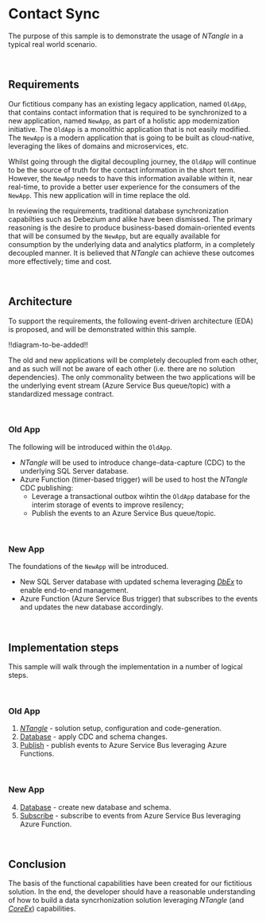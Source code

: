 # Contact Sync

The purpose of this sample is to demonstrate the usage of _NTangle_ in a typical real world scenario.

<br/>

## Requirements

Our fictitious company has an existing legacy application, named `OldApp`, that contains contact information that is required to be synchronized to a new application, named `NewApp`, as part of a holistic app modernization initiative. The `OldApp` is a monolithic application that is not easily modified. The `NewApp` is a modern application that is going to be built as cloud-native, leveraging the likes of domains and microservices, etc. 

Whilst going through the digital decoupling journey, the `OldApp` will continue to be the source of truth for the contact information in the short term. However, the `NewApp` needs to have this information available within it, near real-time, to provide a better user experience for the consumers of the `NewApp`. This new application will in time replace the old.

In reviewing the requirements, traditional database synchronization capabilties such as Debezium and alike have been dismissed. The primary reasoning is the desire to produce business-based domain-oriented events that will be consumed by the `NewApp`, but are equally available for consumption by the underlying data and analytics platform, in a completely decoupled manner. It is believed that _NTangle_ can achieve these outcomes more effectively; time and cost.

<br/>

## Architecture

To support the requirements, the following event-driven architecture (EDA) is proposed, and will be demonstrated within this sample.

!!diagram-to-be-added!!

The old and new applications will be completely decoupled from each other, and as such will not be aware of each other (i.e. there are no solution dependencies). The only commonality between the two applications will be the underlying event stream (Azure Service Bus queue/topic) with a standardized message contract.

<br/>

### Old App

The following will be introduced within the `OldApp`.

- _NTangle_ will be used to introduce change-data-capture (CDC) to the underlying SQL Server database.
- Azure Function (timer-based trigger) will be used to host the _NTangle_ CDC publishing:
  - Leverage a transactional outbox wihtin the `OldApp` database for the interim storage of events to improve resilency; 
  - Publish the events to an Azure Service Bus queue/topic.

<br>

### New App

The foundations of the `NewApp` will be introduced.

- New SQL Server database with updated schema leveraging [_DbEx_](https://github.com/Avanade/dbex) to enable end-to-end management.
- Azure Function (Azure Service Bus trigger) that subscribes to the events and updates the new database accordingly.

<br/>

## Implementation steps

This sample will walk through the implementation in a number of logical steps.

<br/>

### Old App

1. [_NTangle_]() - solution setup, configuration and code-generation.
2. [Database]() - apply CDC and schema changes.
3. [Publish]() - publish events to Azure Service Bus leveraging Azure Functions.

<br/>

### New App

4. [Database]() - create new database and schema.
5. [Subscribe]() -  subscribe to events from Azure Service Bus leveraging Azure Function.

<br/>

## Conclusion

The basis of the functional capabilities have been created for our fictitious solution. In the end, the developer should have a reasonable understanding of how to build a data syncrhonization solution leveraging _NTangle_ (and [_CoreEx_](https://github.com/Avanade/CoreEx)) capabilities.
